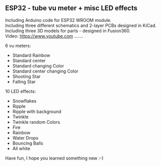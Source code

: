 ## ESP32 - tube vu meter + misc LED effects

Including Arduino code for ESP32 WROOM module.  <br />
Including three different schematics and 2-layer PCBs designed in KiCad.  <br />
Including three 3D models for parts - designed in Fusion360.  <br />
Video: https://www.youtube.com .......

<!-- [![ko-fi](https://ko-fi.com/img/githubbutton_sm.svg)](https://ko-fi.com/K3K46PQW5) -->
<!-- This content will not appear in the rendered Markdown -->
6 vu meters:

- Standard Rainbow
- Standard center
- Standard changing Color
- Standard center changing Color
- Shooting Star
- Falling Star

10 LED effects:

- Snowflakes
- Ripple
- Ripple with background
- Twinkle
- Twinkle random Colors
- Fire
- Rainbow
- Water Drops
- Bouncing Balls
- All white

Have fun, I hope you learned something new :-)
